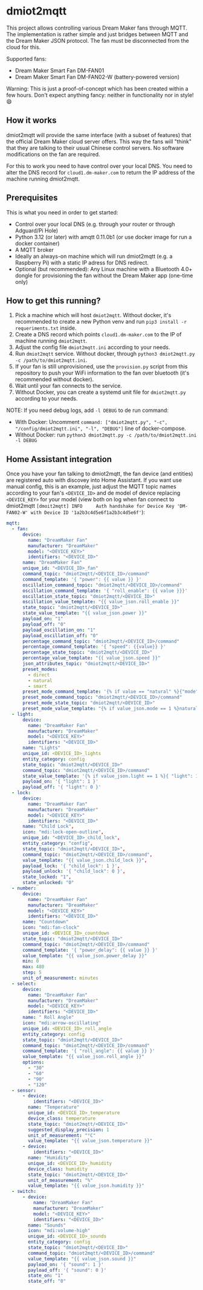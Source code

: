 # dmiot2mqtt

This project allows controlling various Dream Maker fans through MQTT. The implementation is rather simple and just bridges between MQTT and the Dream Maker JSON protocol. The fan must be disconnected from the cloud for this.

Supported fans:

* Dream Maker Smart Fan DM-FAN01
* Dream Maker Smart Fan DM-FAN02-W (battery-powered version)

Warning: This is just a proof-of-concept which has been created within a few hours. Don't expect anything fancy: neither in functionality nor in style! :smile:

## How it works

dmiot2mqtt will provide the same interface (with a subset of features) that the official Dream Maker cloud server offers. This way the fans will "think" that they are talking to their usual Chinese control servers. No software modifications on the fan are required.

For this to work you need to have control over your local DNS. You need to alter the DNS record for `cloud1.dm-maker.com` to return the IP address of the machine running dmiot2mqtt.

## Prerequisites

This is what you need in order to get started:

* Control over your local DNS (e.g. through your router or through Adguard/Pi Hole)
* Python 3.12 (or later) with amqtt 0.11.0b1 (or use docker image for run a docker container)
* A MQTT broker
* Ideally an always-on machine which will run dmiot2mqtt (e.g. a Raspberry Pi) with a static IP adress for DNS redirect.
* Optional (but recommended): Any Linux machine with a Bluetooth 4.0+ dongle for provisioning the fan without the Dream Maker app (one-time only)

## How to get this running?

1. Pick a machine which will host `dmiot2mqtt`. Without docker, it's recommended to create a new Python venv and run `pip3 install -r requeriments.txt` inside.
2. Create a DNS record which points `cloud1.dm-maker.com` to the IP of machine running `dmiot2mqtt`.
3. Adjust the config file `dmiot2mqtt.ini` according to your needs.
4. Run `dmiot2mqtt` service. Without docker, through `python3 dmiot2mqtt.py -c /path/to/dmiot2mqtt.ini`.
5. If your fan is still unprovisioned, use the `provision.py` script from this repository to push your WiFi information to the fan over bluetooth (it's recommended without docker).
6. Wait until your fan connects to the service.
7. Without Docker, you can create a systemd unit file for `dmiot2mqtt.py` according to your needs.

NOTE: If you need debug logs, add `-l DEBUG` to de run command:
- With Docker: Uncomment `command: ["dmiot2mqtt.py", "-c", "/config/dmiot2mqtt.ini", "-l", "DEBUG"]` line of docker-compose.
- Without Docker: run `python3 dmiot2mqtt.py -c /path/to/dmiot2mqtt.ini -l DEBUG`

## Home Assistant integration

Once you have your fan talking to dmiot2mqtt, the fan device (and entities) are registered auto with discovey into Home Assistant.
If you want use manual config, this is an example, just adjust the MQTT topic names according to your fan's `<DEVICE_ID>` and de model of device replacing `<DEVICE_KEY>` for your model (view both on log when fan connect to dmiot2mqtt `[dmoit2mqtt] INFO     Auth handshake for Device Key 'DM-FAN02-W' with Device ID '1a2b3c4d5e6f1a2b3c4d5e6f'`):

```yaml
mqtt:
  - fan:
      device:
        name: "DreamMaker Fan"
        manufacturer: "DreamMaker"
        model: "<DEVICE_KEY>"
        identifiers: "<DEVICE_ID>"
      name: "DreamMaker Fan"
      unique_id: "<DEVICE_ID>_fan"
      command_topic: "dmiot2mqtt/<DEVICE_ID>/command"
      command_template: '{ "power": {{ value }} }'
      oscillation_command_topic: "dmiot2mqtt/<DEVICE_ID>/command"
      oscillation_command_template: '{ "roll_enable": {{ value }}}'
      oscillation_state_topic: "dmiot2mqtt/<DEVICE_ID>"
      oscillation_value_template: "{{ value_json.roll_enable }}"
      state_topic: "dmiot2mqtt/<DEVICE_ID>"
      state_value_template: "{{ value_json.power }}"
      payload_on: "1"
      payload_off: "0"
      payload_oscillation_on: "1"
      payload_oscillation_off: "0"
      percentage_command_topic: "dmiot2mqtt/<DEVICE_ID>/command"
      percentage_command_template: '{ "speed": {{value}} }'
      percentage_state_topic: "dmiot2mqtt/<DEVICE_ID>"
      percentage_value_template: "{{ value_json.speed }}"
      json_attributes_topic: "dmiot2mqtt/<DEVICE_ID>"
      preset_modes:
        - direct
        - natural
        - smart
      preset_mode_command_template: '{% if value == "natural" %}{"mode":1}{% elif value == "smart" %}{"mode":2}{% else %}{ "mode":0}{% endif %}'
      preset_mode_command_topic: "dmiot2mqtt/<DEVICE_ID>/command"
      preset_mode_state_topic: "dmiot2mqtt/<DEVICE_ID>"
      preset_mode_value_template: "{% if value_json.mode == 1 %}natural{% elif value_json.mode == 2 %}smart{% else %}direct{% endif %}"
  - light:
      device:
        name: "DreamMaker Fan"
        manufacturer: "DreamMaker"
        model: "<DEVICE_KEY>"
        identifiers: "<DEVICE_ID>"
      name: "Lights"
      unique_id: <DEVICE_ID>_lights
      entity_category: config
      state_topic: "dmiot2mqtt/<DEVICE_ID>"
      command_topic: "dmiot2mqtt/<DEVICE_ID>/command"
      state_value_template: '{% if value_json.light == 1 %}{ "light": 1 }{% elif value_json.mode == 0 %}{ "light": 0 }{% endif %}'
      payload_on: '{ "light": 1 }'
      payload_off: '{ "light": 0 }'
  - lock:
      device:
        name: "DreamMaker Fan"
        manufacturer: "DreamMaker"
        model: "<DEVICE_KEY>"
        identifiers: "<DEVICE_ID>"
      name: "Child Lock",
      icon: "mdi:lock-open-outline",
      unique_id: "<DEVICE_ID>_child_lock",
      entity_category: "config",
      state_topic: "dmiot2mqtt/<DEVICE_ID>",
      command_topic: "dmiot2mqtt/<DEVICE_ID>/command",
      value_template: "{{ value_json.child_lock }}",
      payload_lock: '{ "child_lock": 1 }',
      payload_unlock: '{ "child_lock": 0 }',
      state_locked: "1",
      state_unlocked: "0"
  - number:
      device:
        name: "DreamMaker Fan"
        manufacturer: "DreamMaker"
        model: "<DEVICE_KEY>"
        identifiers: "<DEVICE_ID>"
      name: "Countdown"
      icon: "mdi:fan-clock"
      unique_id: <DEVICE_ID>_countdown
      state_topic: "dmiot2mqtt/<DEVICE_ID>"
      command_topic: "dmiot2mqtt/<DEVICE_ID>/command"
      command_template: '{ "power_delay": {{ value }} }'
      value_template: "{{ value_json.power_delay }}"
      min: 0
      max: 480
      step: 5
      unit_of_measurement: minutes
  - select:
      device:
        name: "DreamMaker Fan"
        manufacturer: "DreamMaker"
        model: "<DEVICE_KEY>"
        identifiers: "<DEVICE_ID>"
      name: " Roll Angle"
      icon: "mdi:arrow-oscillating"
      unique_id: <DEVICE_ID>_roll_angle
      entity_category: config
      state_topic: "dmiot2mqtt/<DEVICE_ID>"
      command_topic: "dmiot2mqtt/<DEVICE_ID>/command"
      command_template: '{ "roll_angle": {{ value }} }'
      value_template: "{{ value_json.roll_angle }}"
      options:
        - "30"
        - "60"
        - "90"
        - "120"
  - sensor:
      - device:
          identifiers: "<DEVICE_ID>"
        name: "Temperature"
        unique_id: <DEVICE_ID>_temperature
        device_class: temperature
        state_topic: "dmiot2mqtt/<DEVICE_ID>"
        suggested_display_precision: 1
        unit_of_measurement: "°C"
        value_template: "{{ value_json.temperature }}"
      - device:
          identifiers: "<DEVICE_ID>"
        name: "Humidity"
        unique_id: <DEVICE_ID>_humidity
        device_class: humidity
        state_topic: "dmiot2mqtt/<DEVICE_ID>"
        unit_of_measurement: "%"
        value_template: "{{ value_json.humidity }}"
  - switch:
      - device:
          name: "DreamMaker Fan"
          manufacturer: "DreamMaker"
          model: "<DEVICE_KEY>"
          identifiers: "<DEVICE_ID>"
        name: "Sounds"
        icon: "mdi:volume-high"
        unique_id: <DEVICE_ID>_sounds
        entity_category: config
        state_topic: "dmiot2mqtt/<DEVICE_ID>"
        command_topic: "dmiot2mqtt/<DEVICE_ID>/command"
        value_template: "{{ value_json.sound }}"
        payload_on: '{ "sound": 1 }'
        payload_off: '{ "sound": 0 }'
        state_on: "1"
        state_off: "0"
```
